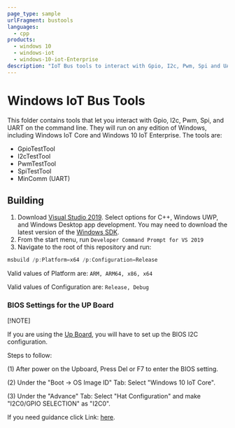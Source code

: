 ```yaml
---
page_type: sample
urlFragment: bustools
languages:
  - cpp
products:
  - windows 10
  - windows-iot
  - windows-10-iot-Enterprise
description: "IoT Bus tools to interact with Gpio, I2c, Pwm, Spi and UART."
---
```


# Windows IoT Bus Tools

This folder contains tools that let you interact with Gpio, I2c, Pwm, Spi, and UART on the command line. They will run on any edition of Windows, including Windows IoT Core and Windows 10 IoT Enterprise. The tools are:

- GpioTestTool
- I2cTestTool
- PwmTestTool
- SpiTestTool
- MinComm (UART)

## Building

1. Download [Visual Studio 2019](https://www.visualstudio.com/downloads/). Select options for C++, Windows UWP, and Windows Desktop app development. You may need to download the latest version of the [Windows SDK](https://developer.microsoft.com/en-us/windows/downloads/windows-10-sdk).
1. From the start menu, run `Developer Command Prompt for VS 2019`
1. Navigate to the root of this repository and run:

```powershell
msbuild /p:Platform=x64 /p:Configuration=Release
```

Valid values of Platform are: `ARM, ARM64, x86, x64`

Valid values of Configuration are: `Release, Debug`

### BIOS Settings for the UP Board

[!NOTE]

If you are using the [Up Board](https://up-board.org/up/specifications/), you will have to set up the BIOS I2C configuration.

Steps to follow:
 
(1)	After power on the Upboard, Press Del or F7 to enter the BIOS setting.
 
(2)	Under the "Boot -> OS Image ID" Tab:
    Select "Windows 10 IoT Core".
 
(3) Under the "Advance" Tab: Select "Hat Configuration" and make "I2C0/GPIO SELECTION" as "I2C0".

If you need guidance click Link: [here](https://www.annabooks.com/Articles/Articles_IoT10/Windows-10-IoT-UP-Board-BIOS-RHPROXY-Rev1.3.pdf).

